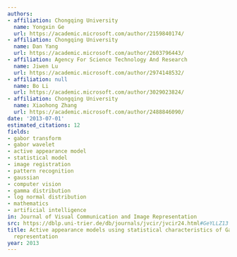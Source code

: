 ```yaml
---
authors:
- affiliation: Chongqing University
  name: Yongxin Ge
  url: https://academic.microsoft.com/author/2159840174/
- affiliation: Chongqing University
  name: Dan Yang
  url: https://academic.microsoft.com/author/2603796443/
- affiliation: Agency For Science Technology And Research
  name: Jiwen Lu
  url: https://academic.microsoft.com/author/2974148532/
- affiliation: null
  name: Bo Li
  url: https://academic.microsoft.com/author/3029023824/
- affiliation: Chongqing University
  name: Xiaohong Zhang
  url: https://academic.microsoft.com/author/2488846090/
date: '2013-07-01'
estimated_citations: 12
fields:
- gabor transform
- gabor wavelet
- active appearance model
- statistical model
- image registration
- pattern recognition
- gaussian
- computer vision
- gamma distribution
- log normal distribution
- mathematics
- artificial intelligence
in: Journal of Visual Communication and Image Representation
src: https://dblp.uni-trier.de/db/journals/jvcir/jvcir24.html#GeYLLZ13
title: Active appearance models using statistical characteristics of Gabor based texture
  representation
year: 2013
---
```

